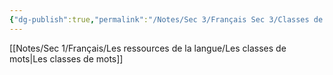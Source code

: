 ```yaml
---
{"dg-publish":true,"permalink":"/Notes/Sec 3/Français Sec 3/Classes de mots/"}
---
```



[[Notes/Sec 1/Français/Les ressources de la langue/Les classes de mots\|Les classes de mots]]
